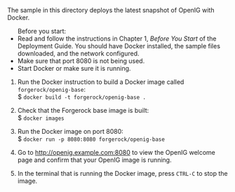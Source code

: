 The sample in this directory deploys the latest snapshot of OpenIG with Docker.

<ul>Before you start:
<li>Read and follow the instructions in Chapter 1, <i>Before You Start</i> of the Deployment Guide. You should have Docker installed, the sample files downloaded, and the network configured.</li>
  <li>Make sure that port 8080 is not being used.</li>
  <li>Start Docker or make sure it is running.</li>
</ul>

  1. Run the Docker instruction to build a Docker image called `forgerock/openig-base`:<br>
    $ `docker build -t forgerock/openig-base .`

  2. Check that the Forgerock base image is built:<br>
    $ `docker images`

  3. Run the Docker image on port 8080:<br>
    $ `docker run -p 8080:8080 forgerock/openig-base`
  
  4. Go to http://openig.example.com:8080 to view the OpenIG welcome page and confirm that your OpenIG image is running.
  
  5. In the terminal that is running the Docker image, press `CTRL-C` to stop the image.


